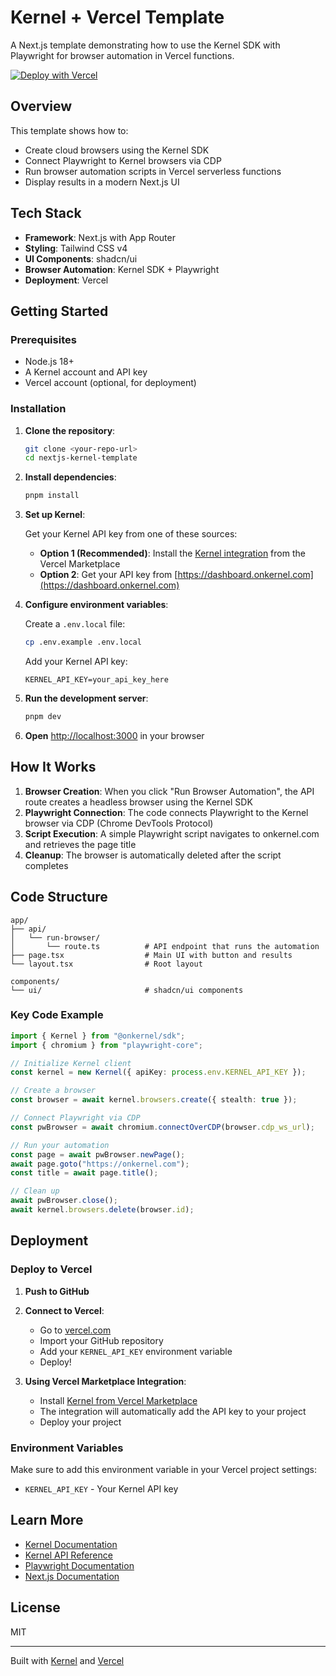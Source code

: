 # Kernel + Vercel Template

A Next.js template demonstrating how to use the Kernel SDK with Playwright for browser automation in Vercel functions.

[![Deploy with Vercel](https://vercel.com/button)](https://vercel.com/new/clone?repository-url=https%3A%2F%2Fgithub.com%2Fonkernel%2Fkernel-nextjs-template&project-name=kernel-nextjs-template&repository-name=kernel-nextjs-template&integration-ids=oac_NEj8KPenfKQGUrRTVRrZL3vV&products=%5B%7B%22type%22%3A%22integration%22%2C%22integrationSlug%22%3A%22kernel%22%2C%22productSlug%22%3A%22kernel%22%2C%22protocol%22%3A%22other%22%7D%5D)

## Overview

This template shows how to:

- Create cloud browsers using the Kernel SDK
- Connect Playwright to Kernel browsers via CDP
- Run browser automation scripts in Vercel serverless functions
- Display results in a modern Next.js UI

## Tech Stack

- **Framework**: Next.js with App Router
- **Styling**: Tailwind CSS v4
- **UI Components**: shadcn/ui
- **Browser Automation**: Kernel SDK + Playwright
- **Deployment**: Vercel

## Getting Started

### Prerequisites

- Node.js 18+
- A Kernel account and API key
- Vercel account (optional, for deployment)

### Installation

1. **Clone the repository**:

   ```bash
   git clone <your-repo-url>
   cd nextjs-kernel-template
   ```

2. **Install dependencies**:

   ```bash
   pnpm install
   ```

3. **Set up Kernel**:

   Get your Kernel API key from one of these sources:

   - **Option 1 (Recommended)**: Install the [Kernel integration](https://vercel.com/integrations/kernel) from the Vercel Marketplace
   - **Option 2**: Get your API key from [https://dashboard.onkernel.com](https://dashboard.onkernel.com)

4. **Configure environment variables**:

   Create a `.env.local` file:

   ```bash
   cp .env.example .env.local
   ```

   Add your Kernel API key:

   ```
   KERNEL_API_KEY=your_api_key_here
   ```

5. **Run the development server**:

   ```bash
   pnpm dev
   ```

6. **Open** [http://localhost:3000](http://localhost:3000) in your browser

## How It Works

1. **Browser Creation**: When you click "Run Browser Automation", the API route creates a headless browser using the Kernel SDK
2. **Playwright Connection**: The code connects Playwright to the Kernel browser via CDP (Chrome DevTools Protocol)
3. **Script Execution**: A simple Playwright script navigates to onkernel.com and retrieves the page title
4. **Cleanup**: The browser is automatically deleted after the script completes

## Code Structure

```
app/
├── api/
│   └── run-browser/
│       └── route.ts          # API endpoint that runs the automation
├── page.tsx                  # Main UI with button and results
└── layout.tsx                # Root layout

components/
└── ui/                       # shadcn/ui components
```

### Key Code Example

```typescript
import { Kernel } from "@onkernel/sdk";
import { chromium } from "playwright-core";

// Initialize Kernel client
const kernel = new Kernel({ apiKey: process.env.KERNEL_API_KEY });

// Create a browser
const browser = await kernel.browsers.create({ stealth: true });

// Connect Playwright via CDP
const pwBrowser = await chromium.connectOverCDP(browser.cdp_ws_url);

// Run your automation
const page = await pwBrowser.newPage();
await page.goto("https://onkernel.com");
const title = await page.title();

// Clean up
await pwBrowser.close();
await kernel.browsers.delete(browser.id);
```

## Deployment

### Deploy to Vercel

1. **Push to GitHub**

2. **Connect to Vercel**:

   - Go to [vercel.com](https://vercel.com)
   - Import your GitHub repository
   - Add your `KERNEL_API_KEY` environment variable
   - Deploy!

3. **Using Vercel Marketplace Integration**:
   - Install [Kernel from Vercel Marketplace](https://vercel.com/integrations/kernel)
   - The integration will automatically add the API key to your project
   - Deploy your project

### Environment Variables

Make sure to add this environment variable in your Vercel project settings:

- `KERNEL_API_KEY` - Your Kernel API key

## Learn More

- [Kernel Documentation](https://docs.onkernel.com)
- [Kernel API Reference](https://docs.onkernel.com/api-reference)
- [Playwright Documentation](https://playwright.dev)
- [Next.js Documentation](https://nextjs.org/docs)

## License

MIT

---

Built with [Kernel](https://dashboard.onkernel.com) and [Vercel](https://vercel.com)

